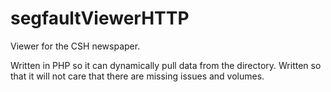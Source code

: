 segfaultViewerHTTP
==================

Viewer for the CSH newspaper.

Written in PHP so it can dynamically pull data from the directory.
Written so that it will not care that there are missing issues and volumes.
